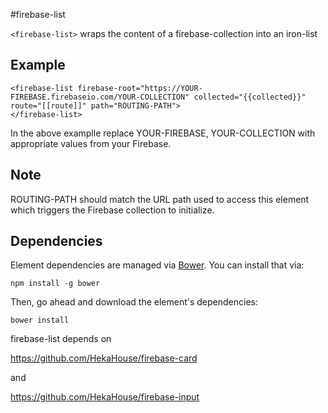 #firebase-list

`<firebase-list>` wraps the content of a firebase-collection into an iron-list

## Example

    <firebase-list firebase-root="https://YOUR-FIREBASE.firebaseio.com/YOUR-COLLECTION" collected="{{collected}}" route="[[route]]" path="ROUTING-PATH">
    </firebase-list>

In the above examplle replace YOUR-FIREBASE, YOUR-COLLECTION with appropriate values from your Firebase.

## Note

ROUTING-PATH should match the URL path used to access this element which triggers the Firebase collection to initialize.

## Dependencies

Element dependencies are managed via [Bower](http://bower.io/). You can
install that via:

    npm install -g bower

Then, go ahead and download the element's dependencies:

    bower install

firebase-list depends on

https://github.com/HekaHouse/firebase-card

and

https://github.com/HekaHouse/firebase-input

